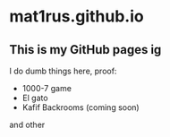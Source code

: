 # mat1rus.github.io
This is my GitHub pages ig
---
I do dumb things here, proof:
- 1000-7 game
- El gato
- Kafif Backrooms (coming soon)

and other
